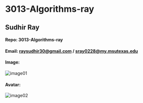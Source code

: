 # 3013-Algorithms-ray
## Sudhir Ray 
#### Repo:  3013-Algorithms-ray
#### Email: raysudhir30@gmail.com / sray0228@my.msutexas.edu
#### Image:
![image01](https://user-images.githubusercontent.com/66984542/214473257-635625dd-b693-4a7f-a1c5-524f06c1a8d8.jpg)
#### Avatar:
![image02](https://user-images.githubusercontent.com/66984542/214473257-635625dd-b693-4a7f-a1c5-524f06c1a8d8.jpg)
